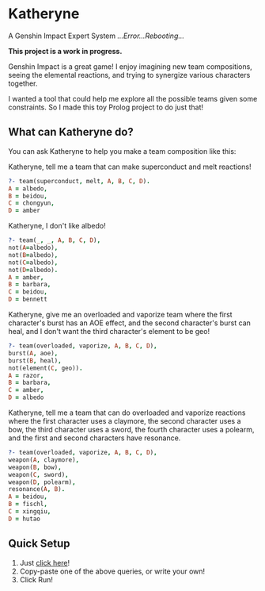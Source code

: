 # Katheryne
A Genshin Impact Expert System
*...Error...Rebooting...*

**This project is a work in progress.**

Genshin Impact is a great game! I enjoy imagining new team compositions, seeing the elemental reactions, and trying to synergize various characters together.

I wanted a tool that could help me explore all the possible teams given some constraints. So I made this toy Prolog project to do just that!


## What can Katheryne do?

You can ask Katheryne to help you make a team composition like this:

Katheryne, tell me a team that can make superconduct and melt reactions!
```prolog
?- team(superconduct, melt, A, B, C, D).
A = albedo,
B = beidou,
C = chongyun,
D = amber
```

Katheryne, I don't like albedo!

```prolog
?- team(_, _, A, B, C, D),
not(A=albedo),
not(B=albedo),
not(C=albedo),
not(D=albedo).
A = amber,
B = barbara,
C = beidou,
D = bennett
```

Katheryne, give me an overloaded and vaporize team where
the first character's burst has an AOE effect, and the second character's burst can heal, and I don't want the third character's element to be geo!

```prolog
?- team(overloaded, vaporize, A, B, C, D),
burst(A, aoe),
burst(B, heal),
not(element(C, geo)).
A = razor,
B = barbara,
C = amber,
D = albedo
```

Katheryne, tell me a team that can do overloaded and vaporize reactions where the first character uses a claymore, the second character uses a bow, the third character uses a sword, the fourth character uses a polearm, and the first and second characters have resonance. 
```prolog
?- team(overloaded, vaporize, A, B, C, D),
weapon(A, claymore),
weapon(B, bow),
weapon(C, sword),
weapon(D, polearm),
resonance(A, B).
A = beidou,
B = fischl,
C = xingqiu,
D = hutao
```

## Quick Setup

1. Just [click here](https://swish.swi-prolog.org/p/katheryne.pl)!
2. Copy-paste one of the above queries, or write your own!
3. Click Run!
